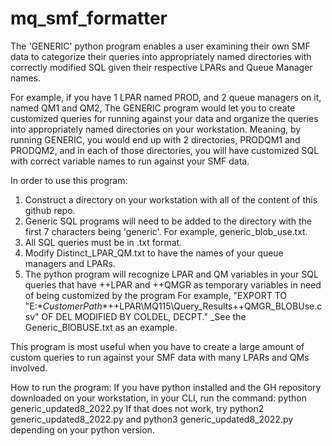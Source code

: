 # mq_smf_formatter

The 'GENERIC' python program enables a user examining their own SMF data to categorize their queries into appropriately named directories with correctly modified SQL given their respective LPARs and Queue Manager names.

For example, if you have 1 LPAR named PROD, and 2 queue managers on it, named QM1 and QM2, The GENERIC program would let you to create customized queries for running against your data and organize the queries into appropriately named directories on your workstation. Meaning, by running GENERIC, you would end up with 2 directories, PRODQM1 and PRODQM2, and in each of those directories, you will have customized SQL with correct variable names to run against your SMF data.

In order to use this program:
1) Construct a directory on your workstation with all of the content of this github repo. 
2) Generic SQL programs will need to be added to the directory with the first 7 characters being 'generic'. For example, generic_blob_use.txt. 
3) All SQL queries must be in .txt format. 
4) Modify Distinct_LPAR_QM.txt to have the names of your queue managers and LPARs.
5) The python program will recognize LPAR and QM variables in your SQL queries that have ++LPAR and ++QMGR as temporary variables in need of being customized by the program
  For example, "EXPORT TO "E:\**CustomerPath**\++LPAR\MQ115\Query_Results\++QMGR_BLOBUse.csv" OF DEL MODIFIED BY COLDEL, DECPT." _See the Generic_BlOBUSE.txt as an example.

This program is most useful when you have to create a large amount of custom queries to run against your SMF data with many LPARs and QMs involved. 

How to run the program: 
If you have python installed and the GH repository downloaded on your workstation, in your CLI, run the command: python generic_updated8_2022.py 
If that does not work, try python2 generic_updated8_2022.py and python3 generic_updated8_2022.py depending on your python version.
